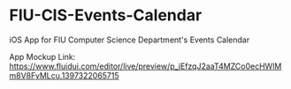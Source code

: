 FIU-CIS-Events-Calendar
=======================

iOS App for FIU Computer Science Department's Events Calendar

App Mockup Link: https://www.fluidui.com/editor/live/preview/p_iEfzqJ2aaT4MZCo0ecHWlMm8V8FyMLcu.1397322065715
